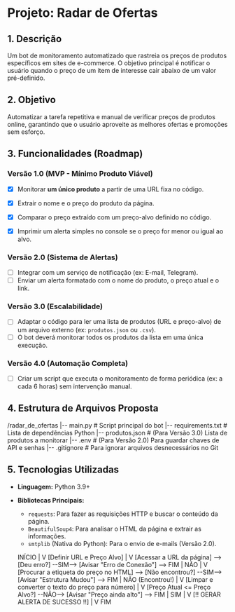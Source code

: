 # Projeto: Radar de Ofertas

## 1. Descrição
Um bot de monitoramento automatizado que rastreia os preços de produtos específicos em sites de e-commerce. O objetivo principal é notificar o usuário quando o preço de um item de interesse cair abaixo de um valor pré-definido.

## 2. Objetivo
Automatizar a tarefa repetitiva e manual de verificar preços de produtos online, garantindo que o usuário aproveite as melhores ofertas e promoções sem esforço.

## 3. Funcionalidades (Roadmap)

### Versão 1.0 (MVP - Mínimo Produto Viável)
- [X] Monitorar **um único produto** a partir de uma URL fixa no código.
- [X] Extrair o nome e o preço do produto da página.
- [X] Comparar o preço extraído com um preço-alvo definido no código.
- [X] Imprimir um alerta simples no console se o preço for menor ou igual ao alvo.



### Versão 2.0 (Sistema de Alertas)
- [ ] Integrar com um serviço de notificação (ex: E-mail, Telegram).
- [ ] Enviar um alerta formatado com o nome do produto, o preço atual e o link.

### Versão 3.0 (Escalabilidade)
- [ ] Adaptar o código para ler uma lista de produtos (URL e preço-alvo) de um arquivo externo (ex: `produtos.json` ou `.csv`).
- [ ] O bot deverá monitorar todos os produtos da lista em uma única execução.

### Versão 4.0 (Automação Completa)
- [ ] Criar um script que executa o monitoramento de forma periódica (ex: a cada 6 horas) sem intervenção manual.

## 4. Estrutura de Arquivos Proposta
/radar_de_ofertas
|-- main.py               # Script principal do bot
|-- requirements.txt      # Lista de dependências Python
|-- produtos.json         # (Para Versão 3.0) Lista de produtos a monitorar
|-- .env                  # (Para Versão 2.0) Para guardar chaves de API e senhas
|-- .gitignore            # Para ignorar arquivos desnecessários no Git

## 5. Tecnologias Utilizadas
- **Linguagem:** Python 3.9+
- **Bibliotecas Principais:**
  - `requests`: Para fazer as requisições HTTP e buscar o conteúdo da página.
  - `BeautifulSoup4`: Para analisar o HTML da página e extrair as informações.
  - `smtplib` (Nativa do Python): Para o envio de e-mails (Versão 2.0).

  INÍCIO
  |
  V
[Definir URL e Preço Alvo]
  |
  V
[Acessar a URL da página] --> [Deu erro?] --SIM--> [Avisar "Erro de Conexão"] --> FIM
  |
NÃO
  |
  V
[Procurar a etiqueta do preço no HTML] --> [Não encontrou?] --SIM--> [Avisar "Estrutura Mudou"] --> FIM
  |
NÃO (Encontrou!)
  |
  V
[Limpar e converter o texto do preço para número]
  |
  V
[Preço Atual <= Preço Alvo?] --NÃO--> [Avisar "Preço ainda alto"] --> FIM
  |
SIM
  |
  V
[!! GERAR ALERTA DE SUCESSO !!]
  |
  V
FIM